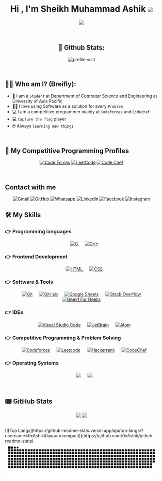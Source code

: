 <h1 align="center">Hi , I'm Sheikh Muhammad Ashik <img src="https://media.giphy.com/media/hvRJCLFzcasrR4ia7z/giphy.gif" width="35"></h1>
<p align="center" justyfi="center">
  <a href="https://github.com/DenverCoder1/readme-typing-svg"><img src="https://readme-typing-svg.herokuapp.com?lines=Computer+Science+and+Engineering;University+of+Asis+Pacific;Competitive+Programmer+at+codechef;Capture+The+Flag+player;"></a>
</p>
<br>
<h2 align="center">👦 Github Stats:</h2>

<div align="center">

![profile visit](https://komarev.com/ghpvc/?username=0xashik)
</div>
<br>


## :sassy_man: Who am I? (Breifly):
- :school: I am a `Student` at Department of Computer Science and Engineering at University of Asia Pacific
- :technologist: I love using Software as a solution for every `Problem`
- :computer: I am a competitive programmer mainly at `Codeforces` and `Codechef`
- :computer: `Capture the flag` player
- :nerd_face: Always `learning new things`

<br>

<!-- ## 🔥 Streak Stats
<p align="center"><img src="https://github-readme-streak-stats.herokuapp.com/?user=7oSkaaa&theme=algolia" alt="7oSkaaa" /></p>

<br>
<br> -->


## 👀 My Competitive Programming Profiles

<p align="center">
  <a href="https://codeforces.com/profile/0xAshik"><img src="https://img.icons8.com/external-tal-revivo-shadow-tal-revivo/50/000000/external-codeforces-programming-competitions-and-contests-programming-community-logo-shadow-tal-revivo.png" alt="Code Forces"/></a>
	<a href="https://leetcode.com/0xAshik/"><img src="https://img.icons8.com/external-tal-revivo-shadow-tal-revivo/50/000000/external-level-up-your-coding-skills-and-quickly-land-a-job-logo-shadow-tal-revivo.png" alt="LeetCode"/></a>
<!-- 	<a href="https://atcoder.jp/users/ahmed_7oSkaa"><img src="https://i.ibb.co/Q9WSjDB/logo.png" alt="AtCoder"/></a> -->
	<a href="https://www.codechef.com/users/ashik0x"><img src="https://img.icons8.com/color/50/000000/codechef.png" alt="Code Chef"/></a>
<!-- 	<a href="https://icpc.global/ICPCID/IW0X0CTD0ZV9"><img src="https://i.ibb.co/6J0r7rW/Daco-5610880.png" alt="ICPC Global"/></a>     
	<a href="https://www.codingame.com/profile/e5e56c7585fda3b457056b85180a4d636850344" ><img src="https://i.ibb.co/1MRppTC/codingame-1.png" alt="Codingame" width="100" height="50"> -->
</p>

<br>
<!-- ## <img src="https://media.giphy.com/media/iY8CRBdQXODJSCERIr/giphy.gif" width="30px"> Connect with me -->
<h2>Contact with me </h2>
<p align="center">
	<a href="mailto:0xsmashik"gmail.com"><img img src="https://img.shields.io/badge/gmail-%23EA4335.svg?style=plastic&logo=gmail&logoColor=white" alt="Gmail"/></a>
	<a href="https://github.com/0xAshik"><img src="https://img.shields.io/badge/github-%23181717.svg?style=plastic&logo=github&logoColor=white" alt="GitHub"/></a>
	<a href="https://wa.me/+8801779519100"><img src="https://img.shields.io/badge/whatsapp-%2325D366.svg?style=plastic&logo=whatsapp&logoColor=white" alt="Whatsapp"/></a>
	<a href="https://www.linkedin.com/in/0xashik/"><img src="https://img.shields.io/badge/linkedin-%230A66C2.svg?style=plastic&logo=linkedin&logoColor=white" alt="LinkedIn"/></a>
	<a href="https://www.facebook.com/0xashik"><img src="https://img.shields.io/badge/facebook-%231877F2.svg?style=plastic&logo=facebook&logoColor=white" alt="Facebook"/></a>
	<a href="https://www.instagram.com/0xashik/"><img src="https://img.shields.io/badge/instagram-%23E4405F.svg?style=plastic&logo=instagram&logoColor=white" alt="Instagram"/></a>
</p>




## 🛠️ My Skills

### 👉 Programming languages

<p align="center"> 
  &emsp; 
  <a href="#" target="_blank"> 
    <img alt="C" src="https://img.shields.io/badge/C%20-%232370ED.svg?style=plastic&logo=c&logoColor=white">
  </a> 
  &emsp;
  <a href="#" target="_blank"> 
    <img alt="C++" src="https://img.shields.io/badge/C++%20-%2300599C.svg?style=plastic&logo=c%2B%2B&logoColor=white">
  </a> 
</p>

### 👉 Frontend Development
<p align="center"> 
  &emsp; 
  <a href="#" target="_blank"> 
   <img alt="HTML" src="https://img.shields.io/badge/HTML5%20-%23E34F26.svg?style=plastic&logo=html5&logoColor=white">
  </a>   
  &emsp;
  <a href="#" target="_blank">
    <img alt="CSS" src="https://img.shields.io/badge/CSS%20-%231572B6.svg?style=plastic&logo=css3&logoColor=white">
  </a> 
</p>

 ### 👉 Software & Tools
 
<p align="center">
  &emsp;
    <a href="#"><img alt="Git" src="https://img.shields.io/badge/Git%20-%23F05033.svg?style=plastic&logo=git&logoColor=white"></a>
  &emsp;
    <a href="#"><img alt="GitHub" src="https://img.shields.io/badge/github-%23181717.svg?style=plastic&logo=github&logoColor=white"></a>
  &emsp;
    <a href="#"><img alt="Google Sheets" src="https://img.shields.io/badge/Google%20Sheets%20-%2334A853.svg?style=plastic&logo=google%20sheets&logoColor=white"></a>
  &emsp;
    <a href="#"><img alt="Stack Overflow" src="https://img.shields.io/badge/-Stack%20Overflow-FE7A16?style=plastic&logo=stack-overflow&logoColor=white"></a>
  &emsp;
    <a href="#"><img alt="Geekf For Geeks" src="https://img.shields.io/badge/geeksforgeeks-%230F9D58.svg?style=plastic&logo=geeksforgeeks&logoColor=white"></a>
</p>

 ### 👉 IDEs
 
<p align="center">
  &emsp;
    <a href="#"><img alt="Visual Studio Code" src="https://img.shields.io/badge/Visual%20Studio%20Code-0078d7.svg?style=plastic&logo=visual-studio-code&logoColor=white"></a>
  &emsp;
    <a href="#"><img alt="JetBrain" src="https://img.shields.io/badge/jetbrains-%23000000.svg?style=plastic&logo=jetbrains&logoColor=white" /></a>
  &emsp;
    <a href="#"><img alt="Atom" src="https://img.shields.io/badge/atom-%2366595C.svg?&style=plastic&logo=atom&logoColor=white" /></a>
</p>

 ### 👉 Competitive Programming & Problem Solving
 
<p align="center">
  &emsp;
    <a href="#"><img alt = "Codeforces" src="https://img.shields.io/badge/codeforces%20-%231F8ACB.svg?style=plastic&logo=codeforces&logoColor=white" /></a>	
  &emsp;
    <a href="#"><img alt = "Leetcode" src="https://img.shields.io/badge/leetcode%20-%23FFA116.svg?style=plastic&logo=leetcode&logoColor=black" /></a>
  &emsp;
    <a href="#"><img alt = "Hackerrank" src="https://img.shields.io/badge/hackerrank-%232EC866.svg?style=plastic&logo=hackerrank&logoColor=white" /></a>
  &emsp;
    <a href="#"><img alt = "CodeChef" src="https://img.shields.io/badge/codechef-%235B4638.svg?style=plastic&logo=codechef&logoColor=white" /></a>
</p>

 ### 👉 Operating Systems
 
<p align="center">
  &emsp;
    <a href="#"><img src="https://img.shields.io/badge/Linux-FCC624?style=plastic&logo=linux&logoColor=black"></a>
  &emsp;
    <a href="#"><img src="https://img.shields.io/badge/Windows-0078D6?style=plastic&logo=windows&logoColor=white"></a>	  
</p>
<br/>

## 📟 GitHub Stats
<p align="center">
	<img width="48%" src="https://github-readme-stats.vercel.app/api?username=0xAshik&show_icons=true&theme=merko" />
	<img width="48%" src="https://github-readme-streak-stats.herokuapp.com/?user=0xAshik&theme=merko" />
</p>
<br>
[![Top Langs](https://github-readme-stats.vercel.app/api/top-langs/?username=0xAshik&layout=compact)](https://github.com/0xAshik/github-readme-stats)

<br>
<div align="center">
  <img  src="https://github.com/0xAshik/GitubSVGs/blob/main/grid-snake.svg"
       alt="snake" /></a>
</div>
